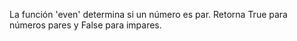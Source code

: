 La función 'even' determina si un número es par. Retorna True para números pares y False para impares.
